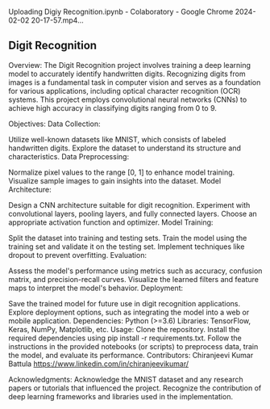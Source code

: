 Uploading Digiy Recognition.ipynb - Colaboratory - Google Chrome 2024-02-02 20-17-57.mp4…

## Digit Recognition
Overview:
The Digit Recognition project involves training a deep learning model to accurately identify handwritten digits. Recognizing digits from images is a fundamental task in computer vision and serves as a foundation for various applications, including optical character recognition (OCR) systems. This project employs convolutional neural networks (CNNs) to achieve high accuracy in classifying digits ranging from 0 to 9.

Objectives:
Data Collection:

Utilize well-known datasets like MNIST, which consists of labeled handwritten digits.
Explore the dataset to understand its structure and characteristics.
Data Preprocessing:

Normalize pixel values to the range [0, 1] to enhance model training.
Visualize sample images to gain insights into the dataset.
Model Architecture:

Design a CNN architecture suitable for digit recognition.
Experiment with convolutional layers, pooling layers, and fully connected layers.
Choose an appropriate activation function and optimizer.
Model Training:

Split the dataset into training and testing sets.
Train the model using the training set and validate it on the testing set.
Implement techniques like dropout to prevent overfitting.
Evaluation:

Assess the model's performance using metrics such as accuracy, confusion matrix, and precision-recall curves.
Visualize the learned filters and feature maps to interpret the model's behavior.
Deployment:

Save the trained model for future use in digit recognition applications.
Explore deployment options, such as integrating the model into a web or mobile application.
Dependencies:
Python (>=3.6)
Libraries: TensorFlow, Keras, NumPy, Matplotlib, etc.
Usage:
Clone the repository.
Install the required dependencies using pip install -r requirements.txt.
Follow the instructions in the provided notebooks (or scripts) to preprocess data, train the model, and evaluate its performance.
Contributors:
Chiranjeevi Kumar Battula
https://www.linkedin.com/in/chiranjeevikumar/

Acknowledgments:
Acknowledge the MNIST dataset and any research papers or tutorials that influenced the project.
Recognize the contribution of deep learning frameworks and libraries used in the implementation.

